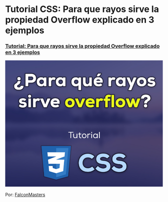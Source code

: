 # Tutorial CSS: Para que rayos sirve la propiedad Overflow explicado en 3 ejemplos
### [Tutorial: Para que rayos sirve la propiedad Overflow explicado en 3 ejemplos](https://youtu.be/E5ANuFo-Wno)

![Tutorial CSS: Para que rayos sirve la propiedad Overflow explicado en 3 ejemplos](https://raw.githubusercontent.com/falconmasters/Tutorial-CSS-Para-que-rayos-sirve-la-propiedad-Overflow/master/thumb.jpg)

Por: [FalconMasters](http://www.falconmasters.com)